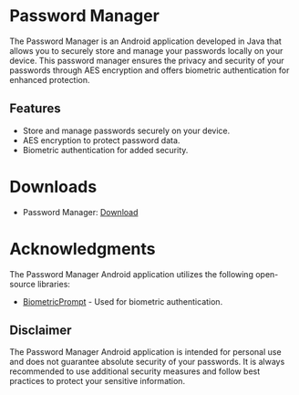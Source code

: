 # Password Manager

The Password Manager is an Android application developed in Java that allows you to securely store and manage your passwords locally on your device. This password manager ensures the privacy and security of your passwords through AES encryption and offers biometric authentication for enhanced protection.

## Features
- Store and manage passwords securely on your device.
- AES encryption to protect password data.
- Biometric authentication for added security.

# Downloads
- Password Manager: [Download](https://github.com/Dheeraj3031A/CodeClauseInternship_PasswordManager/releases)

# Acknowledgments

The Password Manager Android application utilizes the following open-source libraries:
- [BiometricPrompt](https://developer.android.com/reference/android/hardware/biometrics/BiometricPrompt) - Used for biometric authentication.

## Disclaimer

The Password Manager Android application is intended for personal use and does not guarantee absolute security of your passwords. It is always recommended to use additional security measures and follow best practices to protect your sensitive information.
